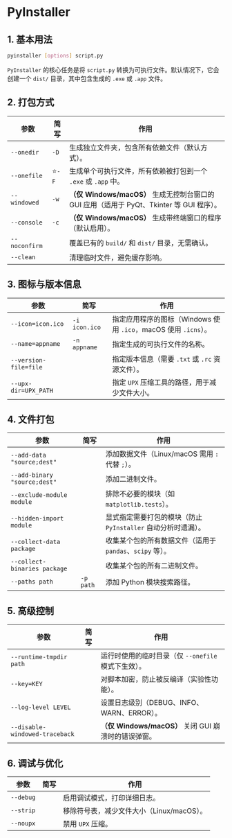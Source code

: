 # PyInstaller
## 1. **基本用法**
```bash
pyinstaller [options] script.py
```
`PyInstaller` 的核心任务是将 `script.py` 转换为可执行文件。默认情况下，它会创建一个 `dist/` 目录，其中包含生成的 `.exe` 或 `.app` 文件。

## 2. **打包方式**
| 参数 | 简写 | 作用 |
|------|------|------|
| `--onedir` | `-D` | 生成独立文件夹，包含所有依赖文件（默认方式）。 |
| `--onefile` | ⭐`-F` | 生成单个可执行文件，所有依赖被打包到一个 `.exe` 或 `.app` 中。 |
| `--windowed` | `-w` | **（仅 Windows/macOS）** 生成无控制台窗口的 GUI 应用（适用于 PyQt、Tkinter 等 GUI 程序）。 |
| `--console` | `-c` | **（仅 Windows/macOS）** 生成带终端窗口的程序（默认启用）。 |
| `--noconfirm` |  | 覆盖已有的 `build/` 和 `dist/` 目录，无需确认。 |
| `--clean` |  | 清理临时文件，避免缓存影响。 |

## 3. **图标与版本信息**
| 参数 | 简写 | 作用 |
|------|------|------|
| `--icon=icon.ico` | `-i icon.ico` | 指定应用程序的图标（Windows 使用 `.ico`，macOS 使用 `.icns`）。 |
| `--name=appname` | `-n appname` | 指定生成的可执行文件的名称。 |
| `--version-file=file` |  | 指定版本信息（需要 `.txt` 或 `.rc` 资源文件）。 |
| `--upx-dir=UPX_PATH` |  | 指定 `UPX` 压缩工具的路径，用于减少文件大小。 |

## 4. **文件打包**
| 参数 | 简写 | 作用 |
|------|------|------|
| `--add-data "source;dest"` |  | 添加数据文件（Linux/macOS 需用 `:` 代替 `;`）。 |
| `--add-binary "source;dest"` |  | 添加二进制文件。 |
| `--exclude-module module` |  | 排除不必要的模块（如 `matplotlib.tests`）。 |
| `--hidden-import module` |  | 显式指定需要打包的模块（防止 `PyInstaller` 自动分析时遗漏）。 |
| `--collect-data package` |  | 收集某个包的所有数据文件（适用于 `pandas`、`scipy` 等）。 |
| `--collect-binaries package` |  | 收集某个包的所有二进制文件。 |
| `--paths path` | `-p path` | 添加 Python 模块搜索路径。 |

## 5. **高级控制**
| 参数 | 简写 | 作用 |
|------|------|------|
| `--runtime-tmpdir path` |  | 运行时使用的临时目录（仅 `--onefile` 模式下生效）。 |
| `--key=KEY` |  | 对脚本加密，防止被反编译（实验性功能）。 |
| `--log-level LEVEL` |  | 设置日志级别（DEBUG、INFO、WARN、ERROR）。 |
| `--disable-windowed-traceback` |  | **（仅 Windows/macOS）** 关闭 GUI 崩溃时的错误弹窗。 |

## 6. **调试与优化**
| 参数 | 简写 | 作用 |
|------|------|------|
| `--debug` |  | 启用调试模式，打印详细日志。 |
| `--strip` |  | 移除符号表，减少文件大小（Linux/macOS）。 |
| `--noupx` |  | 禁用 `UPX` 压缩。 |
